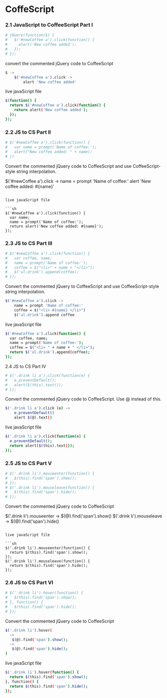 # CoffeScript



### 2.1 JavaScript to CoffeeScript Part I

```sh 
# jQuery(function($) {
#   $('#newCoffee a').click(function() {
#     alert('New coffee added');
#   });
# });
```

convert the commented jQuery code to CoffeeScript
``` sh 
$ ->
    $('#newCoffee a').click ->
        alert 'New coffee added'
```

live javaScript file

```sh
$(function() {
  return $('#newCoffee a').click(function() {
    return alert('New coffee added');
  });
});
```

### 2.2 JS to CS Part II

```sh 
# $('#newCoffee a').click(function() {
#   var name = prompt('Name of coffee:');
#   alert("New coffee added: " + name);
# })
```

Convert the commented jQuery code  to CoffeeScript and use CoffeeScript-style string interpolation.

$('#newCoffee a').click ->
    name = prompt 'Name of coffee:'
    alert 'New coffee added: #{name}'
```

live javaScript file

```sh
$('#newCoffee a').click(function() {
  var name;
  name = prompt('Name of coffee:');
  return alert('New coffee added: #{name}');
});
```

### 2.3 JS to CS Part III

```sh 
# $('#newCoffee a').click(function() {
#   var coffee, name;
#   name = prompt('Name of coffee:');
#   coffee = $("<li>" + name + "</li>");
#   $('ul.drink').append(coffee);
# });
```

Convert the commented jQuery to CoffeeScript and use CoffeeScript-style string interpolation.

```sh 
$('#newCoffee a').click ->
    name = prompt 'Name of coffee:'
    coffee = $("<li> #{name} </li>")
    $('ul.drink').append coffee
```

live javaScript file

```sh
$('#newCoffee a').click(function() {
  var coffee, name;
  name = prompt('Name of coffee:');
  coffee = $("<li> " + name + " </li>");
  return $('ul.drink').append(coffee);
});
```

2.4 JS to CS Part IV

```sh 
# $('.drink li a').click(function(e) {
#   e.preventDefault();
#   alert($(this).text());
# });
```

Convert the commented jQuery code to CoffeeScript. Use @ instead of this.

```sh 
$('.drink li a').click (e) ->
    e.preventDefault()
    alert $(@).text()
```

live javaScript file

```sh
$('.drink li a').click(function(e) {
  e.preventDefault();
  return alert($(this).text());
});
```

### 2.5 JS to CS Part V

```sh 
# $('.drink li').mouseenter(function() {
#   $(this).find('span').show();
# });
# $('.drink li').mouseleave(function() {
#   $(this).find('span').hide();
# });
```

Convert the commented jQuery code to CoffeeScript

$('.drink li').mouseenter ->
    $(@).find('span').show()
$('.drink li').mouseleave ->
    $(@).find('span').hide()
```

live javaScript file

```sh
$('.drink li').mouseenter(function() {
  return $(this).find('span').show();
});
$('.drink li').mouseleave(function() {
  return $(this).find('span').hide();
});
```

### 2.6 JS to CS Part VI

```sh 
# $('.drink li').hover(function() {
#   $(this).find('span').show();
# }, function() {
#   $(this).find('span').hide();
# });
```

Convert the commented jQuery code to CoffeeScript


```sh
$('.drink li').hover(
  ->
   $(@).find('span').show();
  ->
   $(@).find('span').hide();
)
```

live javaScript file

```sh
$('.drink li').hover(function() {
  return $(this).find('span').show();
}, function() {
  return $(this).find('span').hide();
});
```


 
